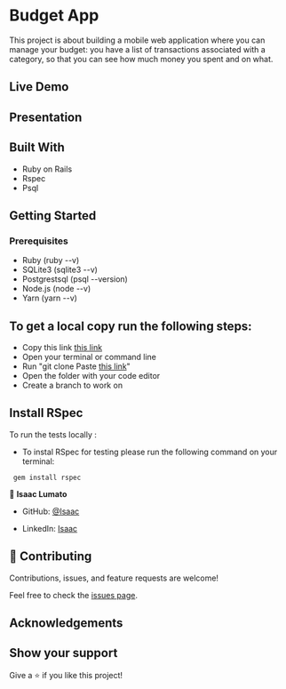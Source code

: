 #  Budget App

This project is about building a mobile web application where you can manage your budget: you have a list of transactions associated with a category, so that you can see how much money you spent and on what.

## Live Demo

## Presentation

## Built With

* Ruby on Rails
* Rspec
* Psql

## Getting Started

### Prerequisites

* Ruby (ruby --v)
* SQLite3 (sqlite3 --v)
* Postgrestsql (psql --version)
* Node.js (node --v)
* Yarn (yarn --v)

## To get a local copy run the following steps:
- Copy this link [this link](https://github.com/isaka-lumato/budget-app.git)
- Open your terminal or command line
- Run "git clone Paste [this link](https://github.com/isaka-lumato/budget_app)"
- Open the folder with your code editor
- Create a branch to work on


## Install RSpec

To run the tests locally :

* To instal RSpec for testing please run the following command on your terminal:

 ` gem install rspec`
 
 👤 **Isaac Lumato**

- GitHub: [@Isaac](https://github.com/isaka-lumato)

- LinkedIn: [Isaac](https://www.linkedin.com/in/isaka-william-90773020b/)
 
## 🤝 Contributing

Contributions, issues, and feature requests are welcome!

Feel free to check the [issues page](../../issues/).


## Acknowledgements

## Show your support

Give a ⭐️ if you like this project!

